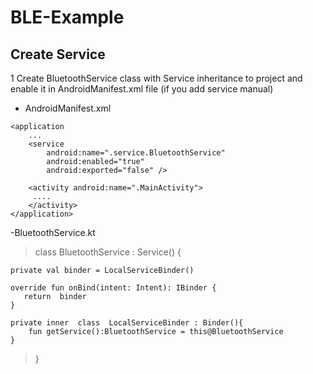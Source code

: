 # BLE-Example

## Create Service

1 Create BluetoothService class with Service inheritance to project and enable it in AndroidManifest.xml file (if you add service manual)

- AndroidManifest.xml
<?xml version="1.0" encoding="utf-8"?>
<manifest xmlns:android="http://schemas.android.com/apk/res/android"
    package="com.chatchai.android.ble_example">

    <application
        ...
        <service
            android:name=".service.BluetoothService"
            android:enabled="true"
            android:exported="false" />

        <activity android:name=".MainActivity">
         ....
        </activity>
    </application>

</manifest>

-BluetoothService.kt

> class BluetoothService : Service() {

    private val binder = LocalServiceBinder()

    override fun onBind(intent: Intent): IBinder {
       return  binder
    }

    private inner  class  LocalServiceBinder : Binder(){
        fun getService():BluetoothService = this@BluetoothService
    }
>}
   
    

    
